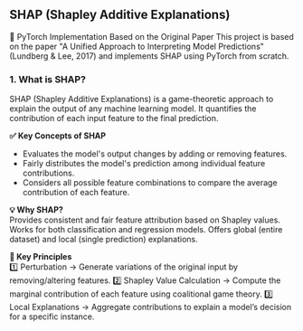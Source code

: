 ## SHAP (Shapley Additive Explanations)
📢 PyTorch Implementation Based on the Original Paper
This project is based on the paper "A Unified Approach to Interpreting Model Predictions" (Lundberg & Lee, 2017)
and implements SHAP using PyTorch from scratch.

### 1. What is SHAP?
SHAP (Shapley Additive Explanations) is a game-theoretic approach to explain the output of any machine learning model.
It quantifies the contribution of each input feature to the final prediction.

**✅ Key Concepts of SHAP**
  - Evaluates the model's output changes by adding or removing features.
  - Fairly distributes the model's prediction among individual feature contributions.
  - Considers all possible feature combinations to compare the average contribution of each feature.

**💡 Why SHAP?** <br/>
Provides consistent and fair feature attribution based on Shapley values.
Works for both classification and regression models.
Offers global (entire dataset) and local (single prediction) explanations.

**🌟 Key Principles**<br/>
1️⃣ Perturbation → Generate variations of the original input by removing/altering features.
2️⃣ Shapley Value Calculation → Compute the marginal contribution of each feature using coalitional game theory.
3️⃣ Local Explanations → Aggregate contributions to explain a model’s decision for a specific instance.
